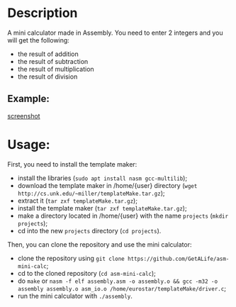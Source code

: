 # Description
A mini calculator made in Assembly.
You need to enter 2 integers and you will get the following:
- the result of addition
- the result of subtraction
- the result of multiplication
- the result of division

## Example:

[screenshot](https://i.imgur.com/3tF9Xoz.png)


# Usage:

First, you need to install the template maker:

- install the libraries (`sudo apt install nasm gcc-multilib`);
- download the template maker in /home/{user} directory (`wget http://cs.unk.edu/~miller/templateMake.tar.gz`);
- extract it (`tar zxf templateMake.tar.gz`);
- install the template maker (`tar zxf templateMake.tar.gz`);
- make a directory located in /home/{user} with the name `projects` (`mkdir projects`);
- cd into the new `projects` directory (`cd projects`).

Then, you can clone the repository and use the mini calculator:

- clone the repository using `git clone https://github.com/GetALife/asm-mini-calc`;
- cd to the cloned repository (`cd asm-mini-calc`);
- do `make` or `nasm -f elf assembly.asm -o assembly.o && gcc -m32 -o assembly assembly.o asm_io.o /home/eurostar/templateMake/driver.c`;
- run the mini calculator with `./assembly`.
